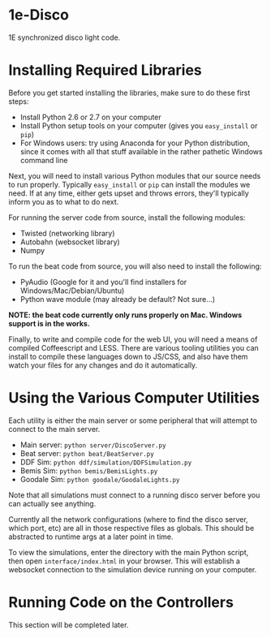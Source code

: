1e-Disco
========

1E synchronized disco light code.

Installing Required Libraries
=============================
Before you get started installing the libraries, make sure to do these first steps:
* Install Python 2.6 or 2.7 on your computer
* Install Python setup tools on your computer (gives you `easy_install` or `pip`)
* For Windows users: try using Anaconda for your Python distribution, since it comes with all that stuff available in the rather pathetic Windows command line

Next, you will need to install various Python modules that our source needs to run properly.  Typically `easy_install` or `pip` can install the modules we need.  If at any time, either gets upset and throws errors, they'll typically inform you as to what to do next.

For running the server code from source, install the following modules:
* Twisted (networking library)
* Autobahn (websocket library)
* Numpy

To run the beat code from source, you will also need to install the following:
* PyAudio (Google for it and you'll find installers for Windows/Mac/Debian/Ubuntu)
* Python wave module (may already be default? Not sure...)

**NOTE: the beat code currently only runs properly on Mac.  Windows support is in the works.**

Finally, to write and compile code for the web UI, you will need a means of compiled Coffeescript and LESS.  There are various tooling utilities you can install to compile these languages down to JS/CSS, and also have them watch your files for any changes and do it automatically.

Using the Various Computer Utilities
======================================
Each utility is either the main server or some peripheral that will attempt to connect to the main server.
* Main server: `python server/DiscoServer.py`
* Beat server: `python beat/BeatServer.py`
* DDF Sim: `python ddf/simulation/DDFSimulation.py`
* Bemis Sim: `python bemis/BemisLights.py`
* Goodale Sim: `python goodale/GoodaleLights.py`

Note that all simulations must connect to a running disco server before you can actually see anything.

Currently all the network configurations (where to find the disco server, which port, etc) are all in those respective files as globals.  This should be abstracted to runtime args at a later point in time.

To view the simulations, enter the directory with the main Python script, then open `interface/index.html` in your browser.  This will establish a websocket connection to the simulation device running on your computer.

Running Code on the Controllers
======================================
This section will be completed later.
